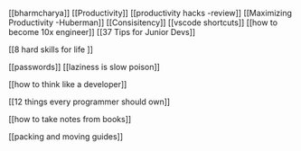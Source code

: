 [[bharmcharya]]
[[Productivity]]
[[productivity hacks -review]]
[[Maximizing Productivity -Huberman]]
[[Consisitency]]
[[vscode shortcuts]]
[[how to become 10x engineer]]
[[37 Tips for Junior Devs]]


[[8 hard skills for life ]]

[[passwords]]
[[laziness is slow poison]]

[[how to think like a developer]]

[[12 things every programmer should own]]

[[how to take notes from books]]

[[packing and moving guides]]

